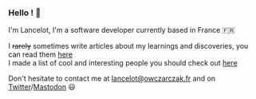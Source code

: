 ### Hello ! 👋

I'm Lancelot,
I'm a software developer currently based in France 🇫🇷

I <s>rarely</s> sometimes write articles about my learnings and discoveries, you can read them [here](https://blog.lancelot.life)<br>
I made a list of cool and interesting people you should check out [here](https://lancelot.life/influences)

Don't hesitate to contact me at lancelot@owczarczak.fr and on [Twitter](https://twitter.com/ZerevoSerossu)/[Mastodon](https://ieji.de/@zerevo) 😃
